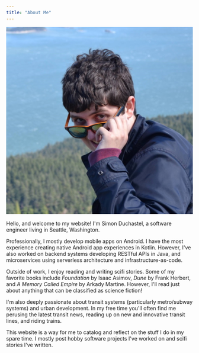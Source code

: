 ```yaml
---
title: "About Me"
---
```


![Simon Duchastel](simon-duchastel.jpg#center "Profile")

Hello, and welcome to my website! I'm Simon Duchastel, a software engineer living in Seattle, Washington.

Professionally, I mostly develop mobile apps on Android. I have the most experience creating native Android app experiences in Kotlin. However, I've also worked on backend systems developing RESTful APIs in Java, and microservices using serverless architecture and infrastructure-as-code.

Outside of work, I enjoy reading and writing scifi stories. Some of my favorite books include _Foundation_ by Isaac Asimov, _Dune_ by Frank Herbert, and _A Memory Called Empire_ by Arkady Martine. However, I'll read just about anything that can be classified as science fiction!

I'm also deeply passionate about transit systems (particularly metro/subway systems) and urban development. In my free time you'll often find me perusing the latest transit news, reading up on new and innovative transit lines, and riding trains.

This website is a way for me to catalog and reflect on the stuff I do in my spare time. I mostly post hobby software projects I've worked on and scifi stories I've written.